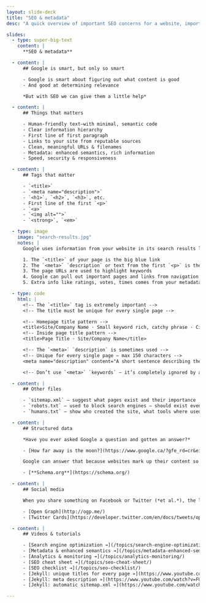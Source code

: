 ```yaml
---
layout: slide-deck
title: "SEO & metadata"
desc: "A quick overview of important SEO concerns for a website, important tags, and important data."

slides:
  - type: super-big-text
    content: |
      **SEO & metadata**

  - content: |
      ## Google is smart, but only so smart

      - Google is smart about figuring out what content is good
      - And good at determining relevance

      *But with SEO we can give them a little help*

  - content: |
      ## Things that matters

      - Human-friendly text—with minimal, semantic code
      - Clear information hierarchy
      - First line of first paragraph
      - Links to your site from reputable sources
      - Clean, meaningful URLs & filenames
      - Metadata: enhanced semantics, rich information
      - Speed, security & responsiveness

  - content: |
      ## Tags that matter

      - `<title>`
      - `<meta name="description">`
      - `<h1>`, `<h2>`, `<h3>`, etc.
      - First line of the first `<p>`
      - `<a>`
      - `<img alt="">`
      - `<strong>`, `<em>`

  - type: image
    image: "search-results.jpg"
    notes: |
      Google uses information from your website in its search results listings in the following ways:

      1. The `<title>` of your page is the big blue link
      2. The `<meta>` `description` or text from the first `<p>` is the description under the link
      3. The page URLs are used to highlight keywords
      4. Google can pull out important pages and links from navigation or breadcrumbs
      5. Extra info like ratings, votes, times comes from your metadata

  - type: code
    html: |
      <!-- The `<title>` tag is extremely important -->
      <!-- The title must be unique for every single page -->

      <!-- Homepage title pattern -->
      <title>Site/Company Name · Small keyword rich, catchy phrase · City, Country</title>
      <!-- Inside page title pattern -->
      <title>Page Title · Site/Company Name</title>

      <!-- The `<meta>` `description` is sometimes used -->
      <!-- Unique for every single page — max 150 characters -->
      <meta name="description" content="A short sentence describing the purpose and content of this individual page.">

      <!-- Don’t use `<meta>` `keywords` — it’s completely ignored by all search engines -->

  - content: |
      ## Other files

      - `sitemap.xml` — suggest what pages exist and their importance
      - `robots.txt` — used to block search engines — should exist even if blocking nothing
      - `humans.txt` — show who created the site, what tools where used, resources & references

  - content: |
      ## Structured data

      *Have you ever asked Google a question and gotten an answer?*

      - [How far away is the moon?](https://www.google.ca/?gfe_rd=cr&ei=mNj7V9i0BqaC8Qfog4zYDg#q=how+far+away+is+the+moon)

      Google can answer that because websites mark up their content so computers can understand

      - [**Schema.org**](https://schema.org/)

  - content: |
      ## Social media

      When you share something on Facebook or Twitter (*et al.*), the little preview is defined by specific tags

      - [Open Graph](http://ogp.me/)
      - [Twitter Cards](https://developer.twitter.com/en/docs/tweets/optimize-with-cards/overview/summary)

  - content: |
      ## Videos & tutorials

      - [Search engine optimization ➔](/topics/search-engine-optimization/)
      - [Metadata & enhanced semantics ➔](/topics/metadata-enhanced-semantics/)
      - [Analytics & monitoring ➔](/topics/analytics-monitoring/)
      - [SEO cheat sheet ➔](/topics/seo-cheat-sheet/)
      - [SEO checklist ➔](/topics/seo-checklist/)
      - [Jekyll: unique titles for every page »](https://www.youtube.com/watch?v=ra9Td0DpK0s&list=PLWjCJDeWfDdfVEcLGAfdJn_HXyM4Y7_k-&index=31)
      - [Jekyll: meta description »](https://www.youtube.com/watch?v=FUL9SSgMZ8Y&list=PLWjCJDeWfDdfVEcLGAfdJn_HXyM4Y7_k-&index=32)
      - [Jekyll: automatic sitemap.xml »](https://www.youtube.com/watch?v=C49lhiX_JO0&list=PLWjCJDeWfDdfVEcLGAfdJn_HXyM4Y7_k-&index=33)

---
```


